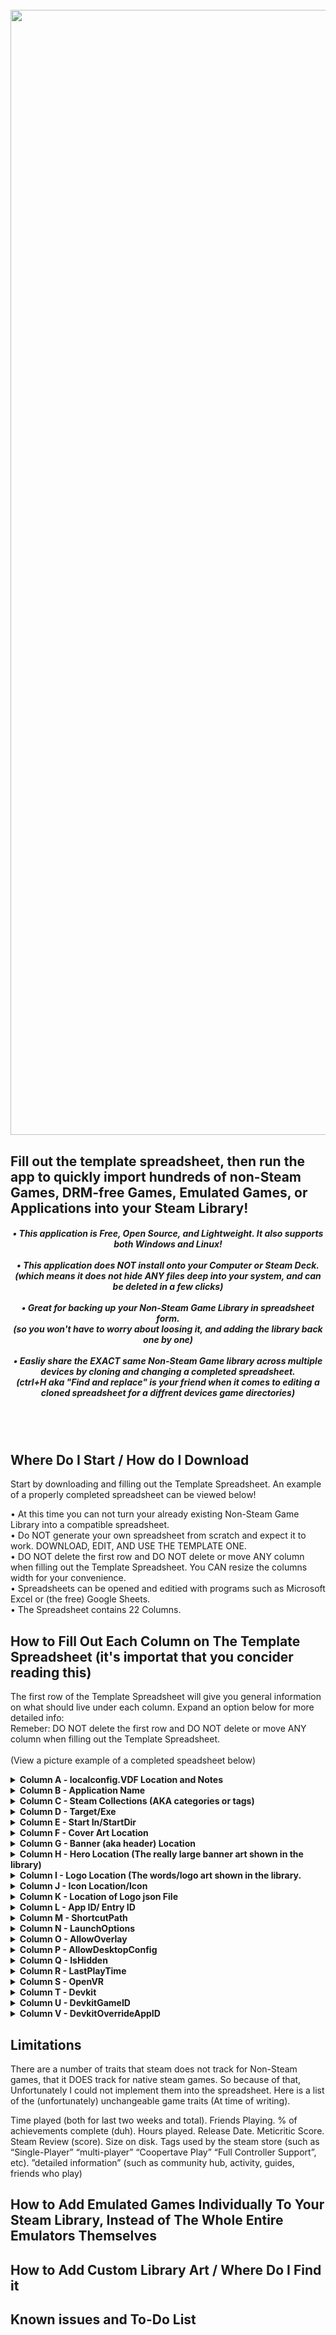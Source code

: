 <h1 align="center">
  <br>
  <a href="https://i.imgur.com/JBHWXnX.jpeg"><img src="https://i.imgur.com/JBHWXnX.jpg" alt="Spreedsheet To Non-Steam Games" width="1800"></a>
  <br>
</h1>

<h2 align="left"> Fill out the template spreadsheet, then run the app to quickly import hundreds of non-Steam Games, DRM-free Games, Emulated Games, or Applications into your Steam Library! 
</h2>

<h5 align="center">
• This application is Free, Open Source, and Lightweight. It also supports both Windows and Linux! <br> <br>  
• This application does NOT install onto your Computer or Steam Deck. <br> 
(which means it does not hide ANY files deep into your system, and can be deleted in a few clicks) <br> <br> 
• Great for backing up your Non-Steam Game Library in spreadsheet form. <br>  
(so you won't have to worry about loosing it, and adding the library back one by one) <br> <br> 
• Easliy share the EXACT same Non-Steam Game library across multiple devices by cloning and changing a completed spreadsheet. <br>
(ctrl+H  aka  "Find and replace" is your friend when it comes to editing a cloned spreadsheet for a diffrent devices game directories) <br> <br> 
</h5> <br>

## Where Do I Start / How do I Download
Start by downloading and filling out the Template Spreadsheet. An example of a properly completed spreadsheet can be viewed below!

• At this time you can not turn your already existing Non-Steam Game Library into a compatible spreadsheet. <br>
• Do NOT generate your own spreadsheet from scratch and expect it to work. DOWNLOAD, EDIT, AND USE THE TEMPLATE ONE.<br>
• DO NOT delete the first row and DO NOT delete or move ANY column when filling out the Template Spreadsheet. You CAN resize the columns width for your convenience.<br>
• Spreadsheets can be opened and editied with programs such as Microsoft Excel or (the free) Google Sheets. <br>
• The Spreadsheet contains 22 Columns. <br>


## How to Fill Out Each Column on The Template Spreadsheet (it's importat that you concider reading this)

The first row of the Template Spreadsheet will give you general information on what should live under each column. Expand an option below for more detailed info:<br>
Remeber: DO NOT delete the first row and DO NOT delete or move ANY column when filling out the Template Spreadsheet.<br> <br>
(View a picture example of a completed speadsheet below)<br>

<details><summary><b>Column A - localconfig.VDF Location and Notes</b></summary>
Column A Row 0 is extremely important, You are REQUIRED to paste the directory of your localconfig.vdf. This file can be found ...
Here is an example of what should be in the Column A Row 0:<br><br>
C:\Program Files (x86)\Steam\userdata\119139580\config\localconfig.vdf<br><br>
(ensure the "localconfig.vdf" is on the end of the directory, just like you can see above)<br>
After that is complete, you do not need to repeat this for subsequent rows. Instead, the other rows get ignored by the app and are great for your own notes and organization. 
</details>

<details><summary><b>Column B - Application Name</b></summary>
Type out the application name, no quotes needed. Examples comes in included in the (required) template Spreadsheet file.
</details>

<details><summary><b>Column C - Steam Collections (AKA categories or tags)</b></summary>
Tags (These are also known as collections, great for grouping your games together into categoires. YOU MUST CREATE THE CATEGORIES IN STEAM FIRST, at this time this spreedsheet will not do that for you. Examples comes in included in the (required) template Spreadsheet file. If you are unsure what Steam Collections are, then leave this row empty.
</details>

<details><summary><b>Column D - Target/Exe</b></summary>
This points to the exe of the Non-Steam game/app. Type out the exe’s directory surrounded by quotes. This is also where you can point to emulated games individually which is done in a slightly different way, More info on that is located further down. Examples comes in included in the (required) template Spreadsheet file.
</details>

<details><summary><b>Column E - Start In/StartDir</b></summary>
(The folder that the exe is located in) Type the folder directory of the exe in quotes. Examples comes in included in the (required) template Spreadsheet file.
</details>

<details><summary><b>Column F - Cover Art Location</b></summary>
This column allows you to fill out the look of that Vertical "book-like" cover art which is shown in the library (AKA "p"). Type out the directory of the file of your device (example: C:\Users\Name\Pictures\Pic.png) followed by .cover, then by the file extension.
The app will copy, paste, then rename the copy of that picture into the following folder (...\Steam\userdata\USER_ID\config\grid). PNG and JPG/JPEG and GIF’s are supported
At this time the app does not support links to images but I am looking into adding this feature which will be very useful for pointing to a steamGrid photo. (Note if/when support for this feature comes it will download the image onto your device and place it in the steam folder it needs to be in to show up in your library) Examples comes in included in the (required) template Spreadsheet file. If you are unsure about what a Steam games cover art is, or don't want it applied, then leave this row empty. 
</details>

<details><summary><b>Column G - Banner (aka header) Location</b></summary>
This column allows you to fill out the Horizontal art shown in the library. Type out the directory of the file of your device (example: C:\Users\Name\Pictures\Pic.png) followed by .banner, then by the file extension.
The app will copy, paste, then rename the copy of that picture into the following folder (...\Steam\userdata\USER_ID\config\grid). One time for the steam desktop library and a second time for the steam big picture library. After Steam OS's look replaces big picture this may need to be updated. PNG and JPG/JPEG and GIF’s are supported
At this time the app does not support links to images but I am looking into adding this feature which will be very useful for pointing to a steamGrid photo. (Note if/when support for this feature comes it will download the image onto your device and place it in the steam folder it needs to be in to show up in your library) Examples comes in included in the (required) template Spreadsheet file. If you are unsure about what a Steam games banner art is, or don't want it applied, then leave this row empty. 
</details>

<details><summary><b>Column H - Hero Location (The really large banner art shown in the library)</b></summary>
This column is for applying that really wide banner art that is shown on a games launch page from the library. Type out the directory of the file of your device (example: C:\Users\Name\Pictures\Pic.png) followed by .hero, then by the file extension.
The app will copy, paste, then rename the copy of that picture into the following folder (...\Steam\userdata\USER_ID\config\grid). PNG and JPG/JPEG and GIF’s are supported
At this time the app does not support links to images but I am looking into adding this feature which will be very useful for pointing to a steamGrid photo. (Note if/when support for this feature comes it will download the image onto your device and place it in the steam folder it needs to be in to show up in your library) Examples comes in included in the (required) template Spreadsheet file. If you are unsure about what a Steam games hero art is, or dont want it applied, then leave this row empty.
</details>

<details><summary><b>Column I - Logo Location (The words/logo art shown in the library.</b></summary>
This column is for applying the logo that shows up on the launch page for the game in your library, These logos are typically the title of the game. (example: C:\Users\Name\Pictures\Pic.png) followed by .logo, then by the file extention.
The app will copy, paste, then rename the copy of that picture into the following folder (...\Steam\userdata\USER_ID\config\grid). PNG and JPG/JPEG and GIF’s are supported
At this time the app does not support links to images but I am looking into adding this feature which will be very useful for pointing to a steamGrid photo. (Note if/when support for this feature comes it will downloaded the image onto your device and place it in the steam folder it needs to be in to show up in your library) Examples comes in included in the (required) template Spreadsheet file. If you are unsure about what a Steam games logo art is, or dont want it applied, then leave this row empty. 
</details>

<details><summary><b>Column J - Icon Location/Icon</b></summary>
This column is for applying the Small "box" icon that appears next to the name your Steam library on desktop Steam (The art appears if you create a shortcut for your non-steam game on the desktop). Type out the directory of the file of your device (example: C:\Users\Name\Pictures\Pic.png) followed by .cover, then by the file extention.
The app will copy, paste, then rename the copy of that picture into the following folder (...\Steam\userdata\USER_ID\config\grid). PNG and JPG/JPEG and GIF’s are supported
At this time the app does not support links to images but I am looking into adding this feature which will be very useful for pointing to a steamGrid photo. (Note if/when support for this feature comes it will downloaded the image onto your device and place it in the steam folder it needs to be in to show up in your library) Examples comes in included in the (required) template Spreadsheet file. If you are unsure about what a Steam games cover icon art is, or dont want it applied, then leave this row empty. 
</details>

<details><summary><b>Column K - Location of Logo json File</b></summary>
A json file is used to adjust the logo position. Type out the directory of the file with the file extension. If you are unsure about what a Steam games cover art is, or don't want it applied, then leave this row empty.
</details>

<details><summary><b>Column L - App ID/ Entry ID</b></summary>
Please leave this row completely empty.  int 10 chars
</details>

<details><summary><b>Column M - ShortcutPath</b></summary>
Unknown. Might be Vestigial. It's safe to leave this row empty and appears empty in the template spreadsheet.
</details>

<details><summary><b>Column N - LaunchOptions</b></summary>
Enter any launch options here. If unsure leave this row empty as seen in the template spreadsheet.
</details>

<details><summary><b>Column O - AllowOverlay</b></summary>
This column detemns weather or not the steam overlay should be enabled or disabled. The steam overlay is that menu that appears overtop of games when the controllers home button is pressed. 0 stands for off (disabled), while 1 stands for on (enabled). This is useful as very rarely some non steam games will crash when the steam overlay is active/activated. This setting actually might also be vestigial, and require testing. The example seen in the template spreadsheet enables the steam overlay for every game, which is what users would typically want, so if you are unsure just set all your rows to 1 under this column.
</details>

<details><summary><b>Column P - AllowDesktopConfig</b></summary>
Just type either a 0 or 1
</details>

<details><summary><b>Column Q - IsHidden</b></summary>
Might be Vestigial, Just Type either a 0 or 1. Enter zero if unsure
</details>

<details><summary><b>Column R - LastPlayTime</b></summary>
Might be Vestigial, Just Type either a 0 or 1. Enter zero if unsure
</details>

<details><summary><b>Column S - OpenVR</b></summary>
I believe that this option. Just Type either a 0 or 1, If unsure enter 0
</details>

<details><summary><b>Column T - Devkit</b></summary>
Unknown. Possibley an Int Number. It's safe to enter enter zero in the rows you create under this column.
</details>

<details><summary><b>Column U - DevkitGameID</b></summary>
Unknown at this time. It's safe to leave the rows under this column empty.
</details>

<details><summary><b>Column V - DevkitOverrideAppID</b></summary>
Unknown at this time. It's safe to enter zero
</details>

## Limitations

There are a number of traits that steam does not track for Non-Steam games, that it DOES track for native steam games. So because of that, Unfortunately I could not implement them into the spreadsheet. Here is a list of the (unfortunately) unchangeable game traits (At time of writing).  

Time played (both for last two weeks and total).  Friends Playing.   % of achievements complete (duh).   Hours played.   Release Date.   Meticritic Score.   Steam Review (score).   Size on disk.   Tags used by the steam store (such as “Single-Player” “multi-player” “Coopertave Play” “Full Controller Support”, etc).    ”detailed information” (such as community hub, activity, guides, friends who play)

## How to Add Emulated Games Individually To Your Steam Library, Instead of The Whole Entire Emulators Themselves

## How to Add Custom Library Art / Where Do I Find it

## Known issues and To-Do List
